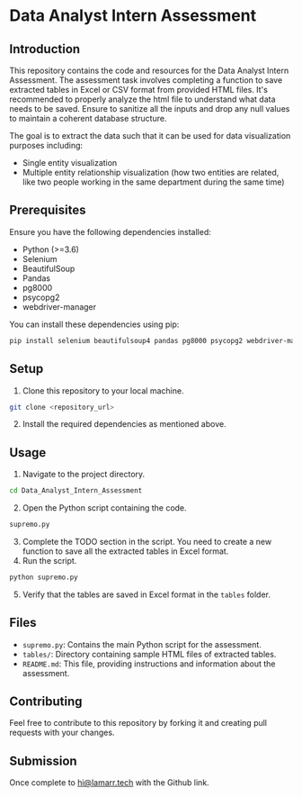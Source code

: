 # Data Analyst Intern Assessment

## Introduction

This repository contains the code and resources for the Data Analyst Intern Assessment. The assessment task involves completing a function to save extracted tables in Excel or CSV format from provided HTML files.
It's recommended to properly analyze the html file to understand what data needs to be saved. Ensure to sanitize all the inputs and drop any null values to maintain a coherent database structure.

The goal is to extract the data such that it can be used for data visualization purposes including:

- Single entity visualization
- Multiple entity relationship visualization (how two entities are related, like two people working in the same department during the same time)

## Prerequisites

Ensure you have the following dependencies installed:

- Python (>=3.6)
- Selenium
- BeautifulSoup
- Pandas
- pg8000
- psycopg2
- webdriver-manager

You can install these dependencies using pip:

```bash
pip install selenium beautifulsoup4 pandas pg8000 psycopg2 webdriver-manager
```

## Setup

1. Clone this repository to your local machine.

```bash
git clone <repository_url>
```

2. Install the required dependencies as mentioned above.

## Usage

1. Navigate to the project directory.

```bash
cd Data_Analyst_Intern_Assessment
```

2. Open the Python script containing the code.

```python
supremo.py
```

3. Complete the TODO section in the script. You need to create a new function to save all the extracted tables in Excel format.
4. Run the script.

```bash
python supremo.py
```

5. Verify that the tables are saved in Excel format in the `tables` folder.

## Files

- `supremo.py`: Contains the main Python script for the assessment.
- `tables/`: Directory containing sample HTML files of extracted tables.
- `README.md`: This file, providing instructions and information about the assessment.

## Contributing

Feel free to contribute to this repository by forking it and creating pull requests with your changes.

## Submission

Once complete to hi@lamarr.tech with the Github link.
